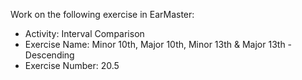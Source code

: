 Work on the following exercise in EarMaster:
- Activity: Interval Comparison
- Exercise Name: Minor 10th, Major 10th, Minor 13th & Major 13th - Descending
- Exercise Number: 20.5
